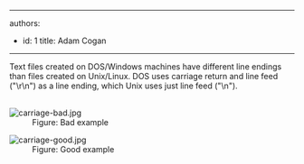 

---
authors:
  - id: 1
    title: Adam Cogan
---




<span class='intro'> Text files created on DOS/Windows machines have different line endings than files created on Unix/Linux. DOS uses carriage return and line feed (&quot;\r\n&quot;) as a line ending, which Unix uses just line feed (&quot;\n&quot;).<br>​​<br> </span>

<dl class="badImage"><dt>​<img src="/PublishingImages/carriage-bad.jpg" alt="carriage-bad.jpg" /></dt><dd>Figure&#58; Bad example</dd></dl><dl class="goodImage"><dt> ​
      <img src="/PublishingImages/carriage-good.jpg" alt="carriage-good.jpg" /> 
   </dt><dd>Figure&#58; Good example​<span style="color&#58;#444444;">​</span></dd></dl>


